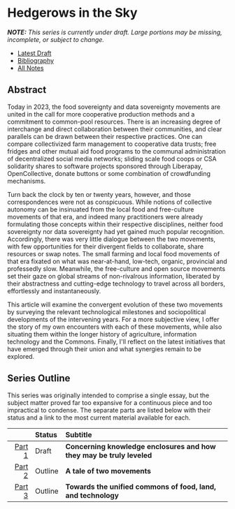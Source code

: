 # Hedgerows in the Sky
___NOTE:__ This series is currently under draft. Large portions may be missing,
incomplete, or subject to change._

- [Latest Draft](https://github.com/jgaehring/hedgerows/blob/draft/index.md)
- [Bibliography](notes/outline-of-topics.md)
- [All Notes](notes/README.md)

## Abstract
Today in 2023, the food sovereignty and data sovereignty movements are united in
the call for more cooperative production methods and a commitment to common-pool
resources. There is an increasing degree of interchange and direct collaboration
between their communities, and clear parallels can be drawn between their
respective practices. One can compare collectivized farm management to
cooperative data trusts; free fridges and other mutual aid food programs to the
communal administration of decentralized social media networks; sliding scale
food coops or CSA solidarity shares to software projects sponsored through
Liberapay, OpenCollective, donate buttons or some combination of crowdfunding
mechanisms.

Turn back the clock by ten or twenty years, however, and those correspondences
were not as conspicuous. While notions of collective autonomy can be insinuated
from the local food and free-culture movements of that era, and indeed many
practitioners were already formulating those concepts within their respective
disciplines, neither food sovereignty nor data sovereignty had yet gained much
popular recognition. Accordingly, there was very little dialogue between the two
movements, with few opportunities for their divergent fields to collaborate,
share resources or swap notes. The small farming and local food movements of
that era fixated on what was near-at-hand, low-tech, organic, provincial and
professedly slow. Meanwhile, the free-culture and open source movements set
their gaze on global streams of non-rivalrous information, liberated by their
abstractness and cutting-edge technology to travel across all borders,
effortlessly and instantaneously.

This article will examine the convergent evolution of these two movements by
surveying the relevant technological milestones and sociopolitical developments
of the intervening years. For a more subjective view, I offer the story of my
own encounters with each of these movements, while also situating them within
the longer history of agriculture, information technology and the Commons.
Finally, I'll reflect on the latest initiatives that have emerged through their
union and what synergies remain to be explored.

## Series Outline
This series was originally intended to comprise a single essay, but the subject
matter proved far too expansive for a continuous piece and too impractical to
condense. The separate parts are listed below with their status and a link to
the most current material available for each.

|          | Status  | Subtitle                                                |
| -------: | :------ | :------------------------------------------------------ |
| [Part 1] | Draft   | __Concerning knowledge enclosures and how they may be truly leveled__ |
| [Part 2] | Outline | __A tale of two movements__                             |
| [Part 3] | Outline | __Towards the unified commons of food, land, and technology__ |

[Part 1]: https://github.com/jgaehring/hedgerows/blob/draft/index.md
[Part 2]: notes/outline-of-narrative.md#part-2-a-tale-of-two-movements
[Part 3]: notes/outline-of-narrative.md#part-3-towards-the-unified-commons-of-food-land-and-technology
